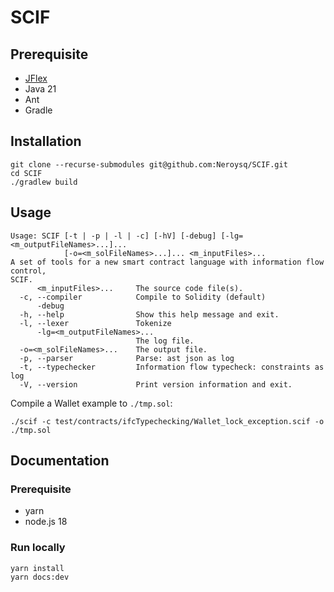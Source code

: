 # SCIF

## Prerequisite

* [JFlex](https://jflex.de/)
* Java 21
* Ant
* Gradle

## Installation

```console
git clone --recurse-submodules git@github.com:Neroysq/SCIF.git
cd SCIF
./gradlew build
```

## Usage

```console
Usage: SCIF [-t | -p | -l | -c] [-hV] [-debug] [-lg=<m_outputFileNames>...]...
            [-o=<m_solFileNames>...]... <m_inputFiles>...
A set of tools for a new smart contract language with information flow control,
SCIF.
      <m_inputFiles>...     The source code file(s).
  -c, --compiler            Compile to Solidity (default)
      -debug
  -h, --help                Show this help message and exit.
  -l, --lexer               Tokenize
      -lg=<m_outputFileNames>...
                            The log file.
  -o=<m_solFileNames>...    The output file.
  -p, --parser              Parse: ast json as log
  -t, --typechecker         Information flow typecheck: constraints as log
  -V, --version             Print version information and exit.
```

Compile a Wallet example to `./tmp.sol`:

```console
./scif -c test/contracts/ifcTypechecking/Wallet_lock_exception.scif -o ./tmp.sol
```

## Documentation

### Prerequisite

* yarn
* node.js 18

### Run locally

```console
yarn install
yarn docs:dev
```

